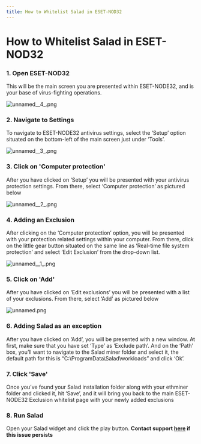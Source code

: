 ```yaml
---
title: How to Whitelist Salad in ESET-NOD32
---
```


# How to Whitelist Salad in ESET-NOD32

### 1. Open ESET-NOD32

This will be the main screen you are presented within ESET-NODE32, and is your base of virus-fighting operations.

![unnamed__4_.png](https://s3.amazonaws.com/helpscout.net/docs/assets/615b47bfca9e0011a4434693/images/619e6a3ad3efbe495c3b25c5/img-406-1637771549-576200102.png)

### 2. Navigate to Settings

To navigate to ESET-NODE32 antivirus settings, select the ‘Setup’ option situated on the bottom-left of the main screen just under ‘Tools’.

![unnamed__3_.png](https://s3.amazonaws.com/helpscout.net/docs/assets/615b47bfca9e0011a4434693/images/619e6a3b2b380503dfe08182/img-406-1637771550-2057490528.png)

### 3. Click on 'Computer protection'

After you have clicked on ‘Setup’ you will be presented with your antivirus protection settings. From there, select ‘Computer protection’ as pictured below

![unnamed__2_.png](https://s3.amazonaws.com/helpscout.net/docs/assets/615b47bfca9e0011a4434693/images/619e6a3b2b380503dfe08183/img-406-1637771550-735615063.png)

### 4. Adding an Exclusion

After clicking on the ‘Computer protection’ option, you will be presented with your protection related settings within your computer. From there, click on the little gear button situated on the same line as ‘Real-time file system protection’ and select ‘Edit Exclusion’ from the drop-down list.

![unnamed__1_.png](https://s3.amazonaws.com/helpscout.net/docs/assets/615b47bfca9e0011a4434693/images/619e6a3b9ccf62287e5f9a51/img-406-1637771551-1102682953.png)

### 5. Click on 'Add'

After you have clicked on ‘Edit exclusions’ you will be presented with a list of your exclusions. From there, select ‘Add’ as pictured below

![unnamed.png](https://s3.amazonaws.com/helpscout.net/docs/assets/615b47bfca9e0011a4434693/images/619e6a3b64e42a671b63a1d1/img-406-1637771552-1817368474.png)

### 6. Adding Salad as an exception

After you have clicked on ‘Add’, you will be presented with a new window. At first, make sure that you have set ‘Type’ as ‘Exclude path’. And on the ‘Path’ box, you’ll want to navigate to the Salad miner folder and select it, the default path for this is “C:\\ProgramData\\Salad\\workloads” and click ‘Ok’.

### 7. Click 'Save'

Once you’ve found your Salad installation folder along with your ethminer folder and clicked it, hit ‘Save’, and it will bring you back to the main ESET-NODE32 Exclusion whitelist page with your newly added exclusions

### 8. Run Salad

Open your Salad widget and click the play button. **Contact support [here](https://support.salad.io/hc/en-us/requests/new) if this issue persists**
